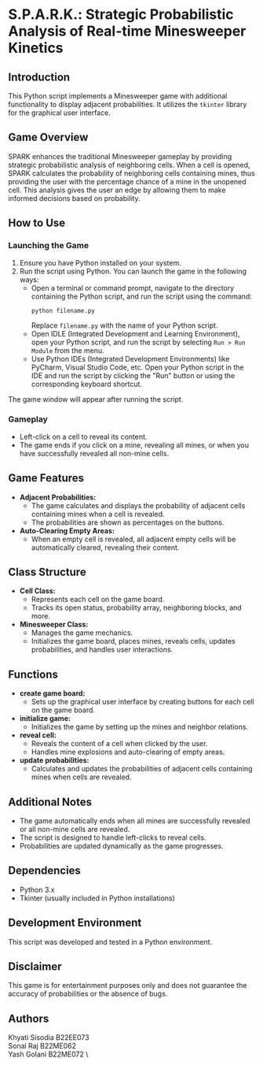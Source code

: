 # S.P.A.R.K.: Strategic Probabilistic Analysis of Real-time Minesweeper Kinetics

## Introduction
This Python script implements a Minesweeper game with additional functionality to display adjacent probabilities. It utilizes the `tkinter` library for the graphical user interface.

## Game Overview
SPARK enhances the traditional Minesweeper gameplay by providing strategic probabilistic analysis of neighboring cells. When a cell is opened, SPARK calculates the probability of neighboring cells containing mines, thus providing the user with the percentage chance of a mine in the unopened cell. This analysis gives the user an edge by allowing them to make informed decisions based on probability.

## How to Use
### Launching the Game
1. Ensure you have Python installed on your system.
2. Run the script using Python. You can launch the game in the following ways:
    - Open a terminal or command prompt, navigate to the directory containing the Python script, and run the script using the command:
      ```
      python filename.py
      ```
      Replace `filename.py` with the name of your Python script.
    - Open IDLE (Integrated Development and Learning Environment), open your Python script, and run the script by selecting `Run > Run Module` from the menu.
    - Use Python IDEs (Integrated Development Environments) like PyCharm, Visual Studio Code, etc. Open your Python script in the IDE and run the script by clicking the "Run" button or using the corresponding keyboard shortcut.
   
The game window will appear after running the script.

### Gameplay
- Left-click on a cell to reveal its content.
- The game ends if you click on a mine, revealing all mines, or when you have successfully revealed all non-mine cells.

## Game Features
- **Adjacent Probabilities:**
    - The game calculates and displays the probability of adjacent cells containing mines when a cell is revealed.
    - The probabilities are shown as percentages on the buttons.
- **Auto-Clearing Empty Areas:**
    - When an empty cell is revealed, all adjacent empty cells will be automatically cleared, revealing their content.

## Class Structure
- **Cell Class:**
    - Represents each cell on the game board.
    - Tracks its open status, probability array, neighboring blocks, and more.
- **Minesweeper Class:**
    - Manages the game mechanics.
    - Initializes the game board, places mines, reveals cells, updates probabilities, and handles user interactions.

## Functions
- **create game board:**
    - Sets up the graphical user interface by creating buttons for each cell on the game board.
- **initialize game:**
    - Initializes the game by setting up the mines and neighbor relations.
- **reveal cell:**
    - Reveals the content of a cell when clicked by the user.
    - Handles mine explosions and auto-clearing of empty areas.
- **update probabilities:**
    - Calculates and updates the probabilities of adjacent cells containing mines when cells are revealed.

## Additional Notes
- The game automatically ends when all mines are successfully revealed or all non-mine cells are revealed.
- The script is designed to handle left-clicks to reveal cells.
- Probabilities are updated dynamically as the game progresses.

## Dependencies
- Python 3.x
- Tkinter (usually included in Python installations)

## Development Environment
This script was developed and tested in a Python environment.

## Disclaimer
This game is for entertainment purposes only and does not guarantee the accuracy of probabilities or the absence of bugs.

## Authors
Khyati Sisodia B22EE073 \
Sonal Raj B22ME062 \
Yash Golani B22ME072 \

